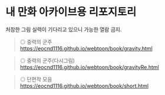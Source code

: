 # 내 만화 아카이브용 리포지토리
처참한 그림 실력이 기다리고 있으니 가능한 열람 금지.
>◎ 중력의 군주  
> https://eocnd1116.github.io/webtoon/book/gravity.html

>◎ 중력의 군주(다시그림)  
> https://eocnd1116.github.io/webtoon/book/gravityRe.html

>◎ 단편작 모음  
> https://eocnd1116.github.io/webtoon/book/short.html
